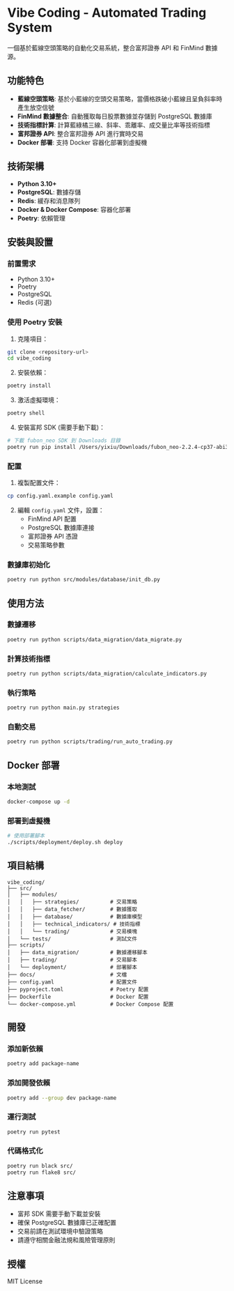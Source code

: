 # Vibe Coding - Automated Trading System

一個基於藍線空頭策略的自動化交易系統，整合富邦證券 API 和 FinMind 數據源。

## 功能特色

- **藍線空頭策略**: 基於小藍線的空頭交易策略，當價格跌破小藍線且呈負斜率時產生放空信號
- **FinMind 數據整合**: 自動獲取每日股票數據並存儲到 PostgreSQL 數據庫
- **技術指標計算**: 計算藍綠橘三線、斜率、乖離率、成交量比率等技術指標
- **富邦證券 API**: 整合富邦證券 API 進行實時交易
- **Docker 部署**: 支持 Docker 容器化部署到虛擬機

## 技術架構

- **Python 3.10+**
- **PostgreSQL**: 數據存儲
- **Redis**: 緩存和消息隊列
- **Docker & Docker Compose**: 容器化部署
- **Poetry**: 依賴管理

## 安裝與設置

### 前置需求

- Python 3.10+
- Poetry
- PostgreSQL
- Redis (可選)

### 使用 Poetry 安裝

1. 克隆項目：

```bash
git clone <repository-url>
cd vibe_coding
```

2. 安裝依賴：

```bash
poetry install
```

3. 激活虛擬環境：

```bash
poetry shell
```

4. 安裝富邦 SDK (需要手動下載)：

```bash
# 下載 fubon_neo SDK 到 Downloads 目錄
poetry run pip install /Users/yixiu/Downloads/fubon_neo-2.2.4-cp37-abi3-macosx_11_0_arm64.whl
```

### 配置

1. 複製配置文件：

```bash
cp config.yaml.example config.yaml
```

2. 編輯 `config.yaml` 文件，設置：
   - FinMind API 配置
   - PostgreSQL 數據庫連接
   - 富邦證券 API 憑證
   - 交易策略參數

### 數據庫初始化

```bash
poetry run python src/modules/database/init_db.py
```

## 使用方法

### 數據遷移

```bash
poetry run python scripts/data_migration/data_migrate.py
```

### 計算技術指標

```bash
poetry run python scripts/data_migration/calculate_indicators.py
```

### 執行策略

```bash
poetry run python main.py strategies
```

### 自動交易

```bash
poetry run python scripts/trading/run_auto_trading.py
```

## Docker 部署

### 本地測試

```bash
docker-compose up -d
```

### 部署到虛擬機

```bash
# 使用部署腳本
./scripts/deployment/deploy.sh deploy
```

## 項目結構

```
vibe_coding/
├── src/
│   ├── modules/
│   │   ├── strategies/          # 交易策略
│   │   ├── data_fetcher/        # 數據獲取
│   │   ├── database/            # 數據庫模型
│   │   ├── technical_indicators/ # 技術指標
│   │   └── trading/             # 交易模塊
│   └── tests/                   # 測試文件
├── scripts/
│   ├── data_migration/          # 數據遷移腳本
│   ├── trading/                 # 交易腳本
│   └── deployment/              # 部署腳本
├── docs/                        # 文檔
├── config.yaml                  # 配置文件
├── pyproject.toml               # Poetry 配置
├── Dockerfile                   # Docker 配置
└── docker-compose.yml           # Docker Compose 配置
```

## 開發

### 添加新依賴

```bash
poetry add package-name
```

### 添加開發依賴

```bash
poetry add --group dev package-name
```

### 運行測試

```bash
poetry run pytest
```

### 代碼格式化

```bash
poetry run black src/
poetry run flake8 src/
```

## 注意事項

- 富邦 SDK 需要手動下載並安裝
- 確保 PostgreSQL 數據庫已正確配置
- 交易前請在測試環境中驗證策略
- 請遵守相關金融法規和風險管理原則

## 授權

MIT License

